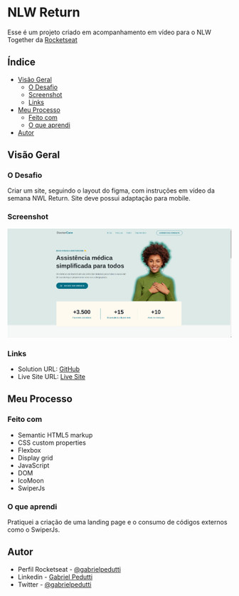 # NLW Return

Esse é um projeto criado em acompanhamento em vídeo para o NLW Together da [Rocketseat](https://www.rocketseat.com.br/)

## Índice

- [Visão Geral](#Visão-Geral)
  - [O Desafio](#O-Desafio)
  - [Screenshot](#screenshot)
  - [Links](#links)
- [Meu Processo](#Meu-Processo)
  - [Feito com](#Feito-com)
  - [O que aprendi](#O-que-aprendi)
- [Autor](#autor)

## Visão Geral

### O Desafio

Criar um site, seguindo o layout do figma, com instruções em vídeo da semana NWL Return. Site deve possui adaptação para mobile.

### Screenshot

![](./screenshot.png)

### Links

- Solution URL: [GitHub](https://github.com/gabrielpedutti/NlwReturn)
- Live Site URL: [Live Site](https://gabrielpedutti.github.io/NlwReturn)

## Meu Processo

### Feito com

- Semantic HTML5 markup
- CSS custom properties
- Flexbox
- Display grid
- JavaScript
- DOM
- IcoMoon
- SwiperJs

### O que aprendi

Pratiquei a criação de uma landing page e o consumo de códigos externos como o SwiperJs.

## Autor

- Perfil Rocketseat - [@gabrielpedutti](https://app.rocketseat.com.br/me/gabriel-pedutti-03660)
- Linkedin - [Gabriel Pedutti](https://www.linkedin.com/in/gabriel-pedutti-9698b520b/)
- Twitter - [@gabrielpedutti](https://www.twitter.com/gabrielpedutti)
